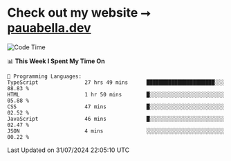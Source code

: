 # Check out my website ⭢ [pauabella.dev](https://pauabella.dev)

<!--START_SECTION:waka-->
![Code Time](http://img.shields.io/badge/Code%20Time-3%2C622%20hrs%2015%20mins-blue)

📊 **This Week I Spent My Time On** 

```text
💬 Programming Languages: 
TypeScript               27 hrs 49 mins      ██████████████████████░░░   88.83 % 
HTML                     1 hr 50 mins        █░░░░░░░░░░░░░░░░░░░░░░░░   05.88 % 
CSS                      47 mins             █░░░░░░░░░░░░░░░░░░░░░░░░   02.52 % 
JavaScript               46 mins             █░░░░░░░░░░░░░░░░░░░░░░░░   02.47 % 
JSON                     4 mins              ░░░░░░░░░░░░░░░░░░░░░░░░░   00.22 % 
```


 Last Updated on 31/07/2024 22:05:10 UTC
<!--END_SECTION:waka-->
